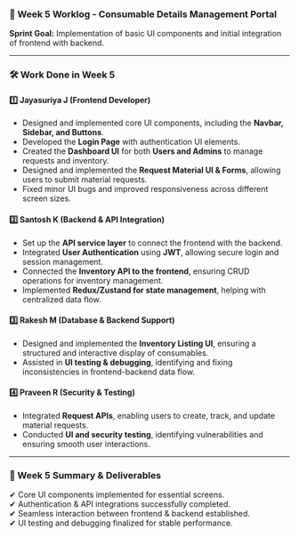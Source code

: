 ### **📌 Week 5 Worklog - Consumable Details Management Portal**  
**Sprint Goal:** Implementation of basic UI components and initial integration of frontend with backend.  

---

### **🛠 Work Done in Week 5**  

#### **1️⃣ Jayasuriya J (Frontend Developer)**  
- Designed and implemented core UI components, including the **Navbar, Sidebar, and Buttons**.  
- Developed the **Login Page** with authentication UI elements.  
- Created the **Dashboard UI** for both **Users and Admins** to manage requests and inventory.  
- Designed and implemented the **Request Material UI & Forms**, allowing users to submit material requests.  
- Fixed minor UI bugs and improved responsiveness across different screen sizes.  

#### **2️⃣ Santosh K (Backend & API Integration)**  
- Set up the **API service layer** to connect the frontend with the backend.  
- Integrated **User Authentication** using **JWT**, allowing secure login and session management.  
- Connected the **Inventory API to the frontend**, ensuring CRUD operations for inventory management.  
- Implemented **Redux/Zustand for state management**, helping with centralized data flow.  

#### **3️⃣ Rakesh M (Database & Backend Support)**  
- Designed and implemented the **Inventory Listing UI**, ensuring a structured and interactive display of consumables.  
- Assisted in **UI testing & debugging**, identifying and fixing inconsistencies in frontend-backend data flow.  

#### **4️⃣ Praveen R (Security & Testing)**  
- Integrated **Request APIs**, enabling users to create, track, and update material requests.  
- Conducted **UI and security testing**, identifying vulnerabilities and ensuring smooth user interactions.  

---

### **📌 Week 5 Summary & Deliverables**  
✔ Core UI components implemented for essential screens.  
✔ Authentication & API integrations successfully completed.  
✔ Seamless interaction between frontend & backend established.  
✔ UI testing and debugging finalized for stable performance.  
